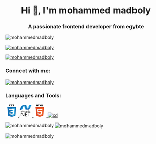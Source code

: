 <h1 align="center">Hi 👋, I'm mohammed madboly</h1>
<h3 align="center">A passionate frontend developer from egybte</h3>

<p align="left"> <img src="https://komarev.com/ghpvc/?username=mohammedmadboly&label=Profile%20views&color=0e75b6&style=flat" alt="mohammedmadboly" /> </p>

<p align="left"> <a href="https://github.com/ryo-ma/github-profile-trophy"><img src="https://github-profile-trophy.vercel.app/?username=mohammedmadboly" alt="mohammedmadboly" /></a> </p>

<p align="left"> <a href="https://twitter.com/mohammedmadboly" target="blank"><img src="https://img.shields.io/twitter/follow/mohammedmadboly?logo=twitter&style=for-the-badge" alt="mohammedmadboly" /></a> </p>

<h3 align="left">Connect with me:</h3>
<p align="left">
<a href="https://twitter.com/mohammedmadboly" target="blank"><img align="center" src="https://raw.githubusercontent.com/rahuldkjain/github-profile-readme-generator/master/src/images/icons/Social/twitter.svg" alt="mohammedmadboly" height="30" width="40" /></a>
</p>

<h3 align="left">Languages and Tools:</h3>
<p align="left"> <a href="https://www.w3schools.com/css/" target="_blank" rel="noreferrer"> <img src="https://raw.githubusercontent.com/devicons/devicon/master/icons/css3/css3-original-wordmark.svg" alt="css3" width="40" height="40"/> </a> <a href="https://dotnet.microsoft.com/" target="_blank" rel="noreferrer"> <img src="https://raw.githubusercontent.com/devicons/devicon/master/icons/dot-net/dot-net-original-wordmark.svg" alt="dotnet" width="40" height="40"/> </a> <a href="https://www.w3.org/html/" target="_blank" rel="noreferrer"> <img src="https://raw.githubusercontent.com/devicons/devicon/master/icons/html5/html5-original-wordmark.svg" alt="html5" width="40" height="40"/> </a> <a href="https://www.adobe.com/products/xd.html" target="_blank" rel="noreferrer"> <img src="https://cdn.worldvectorlogo.com/logos/adobe-xd.svg" alt="xd" width="40" height="40"/> </a> </p>

<p><img align="left" src="https://github-readme-stats.vercel.app/api/top-langs?username=mohammedmadboly&show_icons=true&locale=en&layout=compact" alt="mohammedmadboly" /></p>

<p>&nbsp;<img align="center" src="https://github-readme-stats.vercel.app/api?username=mohammedmadboly&show_icons=true&locale=en" alt="mohammedmadboly" /></p>

<p><img align="center" src="https://github-readme-streak-stats.herokuapp.com/?user=mohammedmadboly&" alt="mohammedmadboly" /></p>
